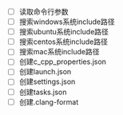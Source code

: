 
- [ ] 读取命令行参数
- [ ] 搜索windows系统include路径
- [ ] 搜索ubuntu系统include路径
- [ ] 搜索centos系统include路径
- [ ] 搜索mac系统include路径
- [ ] 创建c_cpp_properties.json
- [ ] 创建launch.json
- [ ] 创建settings.json
- [ ] 创建tasks.json
- [ ] 创建.clang-format